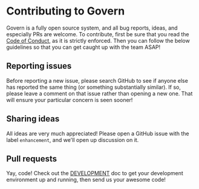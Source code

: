 # Contributing to Govern

Govern is a fully open source system, and all bug reports, ideas, and especially PRs are welcome.
To contribute, first be sure that you read the [Code of Conduct](./CODE_OF_CONDUCT.md), as it is 
strictly enforced. Then you can follow the below guidelines so that you can get caught up with the
team ASAP!

## Reporting issues

Before reporting a new issue, please search GitHub to see if anyone else has reported the same
thing (or something substantially similar). If so, please leave a comment on that issue rather than
opening a new one. That will ensure your particular concern is seen sooner!

## Sharing ideas

All ideas are very much appreciated! Please open a GitHub issue with the label `enhancement`, and
we'll open up discussion on it.

## Pull requests

Yay, code! Check out the [DEVELOPMENT](./DEVELOPMENT.md) doc to get your development environment
up and running, then send us your awesome code!